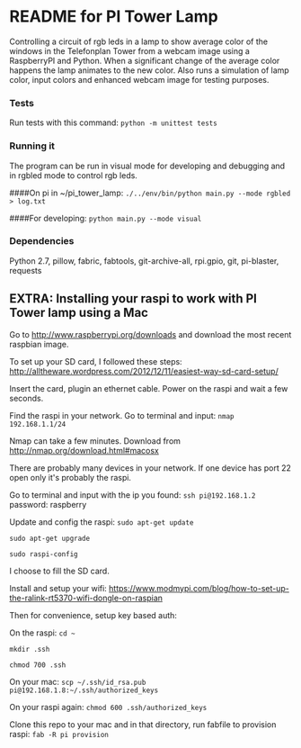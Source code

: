 # README for PI Tower Lamp
Controlling a circuit of rgb leds in a lamp to show average color of the windows in the Telefonplan Tower from a webcam image using a RaspberryPI and Python. When a significant change of the average color happens the lamp animates to the new color. Also runs a simulation of lamp color, input colors and enhanced webcam image for testing purposes.

### Tests
Run tests with this command:
`python -m unittest tests`

### Running it
The program can be run in visual mode for developing and debugging and in rgbled mode to control rgb leds.

####On pi in ~/pi_tower_lamp:
`./../env/bin/python main.py --mode rgbled > log.txt`

####For developing:
`python main.py --mode visual`

### Dependencies
Python 2.7, pillow, fabric, fabtools, git-archive-all, rpi.gpio, git, pi-blaster, requests

## EXTRA: Installing your raspi to work with PI Tower lamp using a Mac
Go to http://www.raspberrypi.org/downloads and download the most recent raspbian image.

To set up your SD card, I followed these steps:
http://alltheware.wordpress.com/2012/12/11/easiest-way-sd-card-setup/

Insert the card, plugin an ethernet cable. Power on the raspi and wait a few seconds.

Find the raspi in your network. Go to terminal and input:
`nmap 192.168.1.1/24`

Nmap can take a few minutes. Download from http://nmap.org/download.html#macosx

There are probably many devices in your network. If one device has port 22 open only it's probably the raspi.

Go to terminal and input with the ip you found:
`ssh pi@192.168.1.2`
password: raspberry

Update and config the raspi:
`sudo apt-get update`

`sudo apt-get upgrade`

`sudo raspi-config`

I choose to fill the SD card.

Install and setup your wifi:
https://www.modmypi.com/blog/how-to-set-up-the-ralink-rt5370-wifi-dongle-on-raspian

Then for convenience, setup key based auth:

On the raspi:
`cd ~`

`mkdir .ssh`

`chmod 700 .ssh`


On your mac:
`scp ~/.ssh/id_rsa.pub pi@192.168.1.8:~/.ssh/authorized_keys`

On your raspi again:
`chmod 600 .ssh/authorized_keys`

Clone this repo to your mac and in that directory, run fabfile to provision raspi:
`fab -R pi provision`